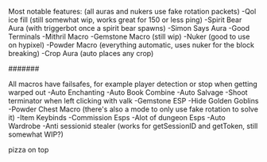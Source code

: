 Most notable features: (all auras and nukers use fake rotation packets)
-Qol ice fill (still somewhat wip, works great for 150 or less ping)
-Spirit Bear Aura (with triggerbot once a spirit bear spawns)
-Simon Says Aura
-Good Terminals
-Mithril Macro
-Gemstone Macro (still wip)
-Nuker (good to use on hypixel)
-Powder Macro (everything automatic, uses nuker for the block breaking)
-Crop Aura (auto places any crop)

#######

All macros have failsafes, for example player detection or stop when getting warped out
-Auto Enchanting
-Auto Book Combine
-Auto Salvage
-Shoot terminator when left clicking with valk
-Gemstone ESP
-Hide Golden Goblins
-Powder Chest Macro (there's also a mode to only use fake rotation to solve it)
-Item Keybinds
-Commission Esps
-Alot of dungeon Esps
-Auto Wardrobe
-Anti sessionid stealer (works for getSessionID and getToken, still somewhat WIP?)

pizza on top
